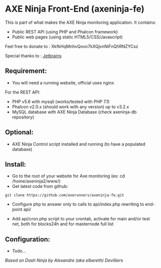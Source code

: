 # AXE Ninja Front-End (axeninja-fe)

This is part of what makes the AXE Ninja monitoring application.
It contains:
- Public REST API (using PHP and Phalcon framework)
- Public web pages (using static HTML5/CSS/Javascript)

Feel free to donate to : XkfkHqMnhvQovo7kXQjvnNiFnQhRNZYCsz

Special thanks to : [Jetbrains](https://www.jetbrains.com)

## Requirement:
* You will need a running website, official uses nginx

For the REST API:
* PHP v5.6 with mysqli (works/tested with PHP 7.1)
* Phalcon v2.0.x (should work with any version) up to v3.2.x
* MySQL database with AXE Ninja Database (check axeninja-db repository)

## Optional:
* AXE Ninja Control script installed and running (to have a populated database)

## Install:
* Go to the root of your website for Axe monitoring (ex: cd /home/axeninja2/www/)
* Get latest code from github:
```shell
git clone https://github.com/axerunners/axeninja-fe.git
```

* Configure php to answer only to calls to api/index.php rewriting to end-point api/

* Add api/cron.php script to your crontab, activate for main and/or test net, both for blocks24h and for masternode full list

## Configuration:
* Todo...

_Based on Dash Ninja by Alexandre (aka elbereth) Devilliers_

